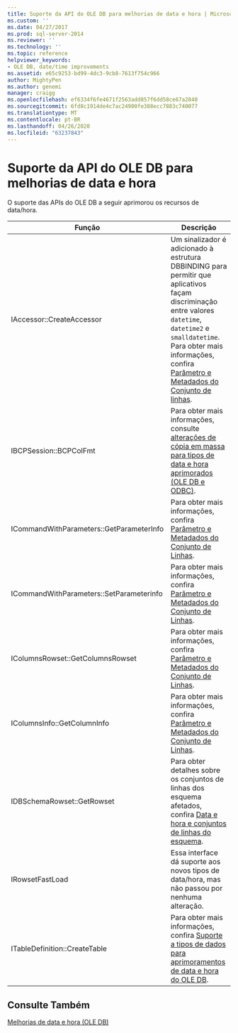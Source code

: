 ```yaml
---
title: Suporte da API do OLE DB para melhorias de data e hora | Microsoft Docs
ms.custom: ''
ms.date: 04/27/2017
ms.prod: sql-server-2014
ms.reviewer: ''
ms.technology: ''
ms.topic: reference
helpviewer_keywords:
- OLE DB, date/time improvements
ms.assetid: e65c9253-bd99-4dc3-9cb8-7613f754c966
author: MightyPen
ms.author: genemi
manager: craigg
ms.openlocfilehash: ef6334f6fe4671f2563add857f6dd58ce67a2840
ms.sourcegitcommit: 6fd8c1914de4c7ac24900fe388ecc7883c740077
ms.translationtype: MT
ms.contentlocale: pt-BR
ms.lasthandoff: 04/26/2020
ms.locfileid: "63237843"
---
```

# <a name="ole-db-api-support-for-date-and-time-enhancements"></a>Suporte da API do OLE DB para melhorias de data e hora
  O suporte das APIs do OLE DB a seguir aprimorou os recursos de data/hora.  
  
|Função|Descrição|  
|--------------|-----------------|  
|IAccessor::CreateAccessor|Um sinalizador é adicionado à estrutura DBBINDING para permitir que aplicativos façam discriminação entre valores `datetime`, `datetime2` e `smalldatetime`. Para obter mais informações, confira [Parâmetro e Metadados do Conjunto de linhas](metadata-parameter-and-rowset.md).|  
|IBCPSession::BCPColFmt|Para obter mais informações, consulte [alterações de cópia em massa para tipos de data e hora aprimorados &#40;OLE DB e ODBC&#41;](../native-client-odbc-date-time/bulk-copy-changes-for-enhanced-date-and-time-types-ole-db-and-odbc.md).|  
|ICommandWithParameters::GetParameterInfo|Para obter mais informações, confira [Parâmetro e Metadados do Conjunto de Linhas](metadata-parameter-and-rowset.md).|  
|ICommandWithParameters::SetParameterinfo|Para obter mais informações, confira [Parâmetro e Metadados do Conjunto de Linhas](metadata-parameter-and-rowset.md).|  
|IColumnsRowset::GetColumnsRowset|Para obter mais informações, confira [Parâmetro e Metadados do Conjunto de Linhas](metadata-parameter-and-rowset.md).|  
|IColumnsInfo::GetColumnInfo|Para obter mais informações, confira [Parâmetro e Metadados do Conjunto de Linhas](metadata-parameter-and-rowset.md).|  
|IDBSchemaRowset::GetRowset|Para obter detalhes sobre os conjuntos de linhas dos esquema afetados, confira [Data e hora e conjuntos de linhas do esquema](../native-client-ole-db-rowsets/rowsets.md).|  
|IRowsetFastLoad|Essa interface dá suporte aos novos tipos de data/hora, mas não passou por nenhuma alteração.|  
|ITableDefinition::CreateTable|Para obter mais informações, confira [Suporte a tipos de dados para aprimoramentos de data e hora do OLE DB](data-type-support-for-ole-db-date-and-time-improvements.md).|  
  
## <a name="see-also"></a>Consulte Também  
 [Melhorias de data e hora &#40;OLE DB&#41;](date-and-time-improvements-ole-db.md)  
  
  
